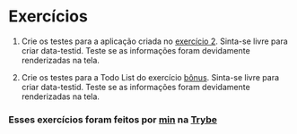 # Exercícios

1. Crie os testes para a aplicação criada no [exercício 2](https://github.com/JonathanRei5/trybe-exercicios/tree/main/modulo-02-desenvolvimento-front-end/bloco-15-gerenciamento-de-estado-com-redux/dia-02-usando-o-redux-no-react/react-com-redux-intro/componentes-de-classe/exercicio-2). Sinta-se livre para criar data-testid. Teste se as informações foram devidamente renderizadas na tela.

2. Crie os testes para a Todo List do exercício [bônus](https://github.com/JonathanRei5/trybe-exercicios/tree/main/modulo-02-desenvolvimento-front-end/bloco-15-gerenciamento-de-estado-com-redux/dia-02-usando-o-redux-no-react/bonus-todo-list-com-redux). Sinta-se livre para criar data-testid. Teste se as informações foram devidamente renderizadas na tela.

### Esses exercícios foram feitos por [min](https://www.linkedin.com/in/jonathanrei5/) na [Trybe](https://www.betrybe.com/)
